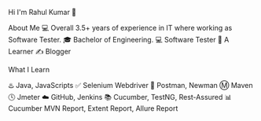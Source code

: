 Hi I'm Rahul Kumar 👋

About Me
💻 Overall 3.5+ years of experience in IT where working as Software Tester.
🎓 Bachelor of Engineering.
💻 Software Tester
📖 A Learner
✍️ Blogger

What I Learn

♨️ Java, JavaScripts
✅ Selenium Webdriver
🚀 Postman, Newman
Ⓜ️ Maven
🕓 Jmeter
☁️ GitHub, Jenkins
📚 Cucumber, TestNG, Rest-Assured
📊 Cucumber MVN Report, Extent Report, Allure Report
